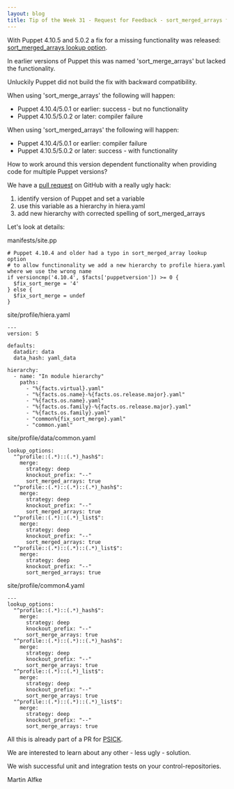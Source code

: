 ```yaml
---
layout: blog
title: Tip of the Week 31 - Request for Feedback - sort_merged_arrays fix and problems with older Puppet versions
---
```


With Puppet 4.10.5 and 5.0.2 a fix for a missing functionality was released: [sort_merged_arrays lookup option](https://docs.puppet.com/puppet/5.0/hiera_merging.html#deep).

In earlier versions of Puppet this was named 'sort_merge_arrays' but lacked the functionality.

Unluckily Puppet did not build the fix with backward compatibility.

When using 'sort_merge_arrays' the following will happen:

- Puppet 4.10.4/5.0.1 or earlier: success - but no functionality
- Puppet 4.10.5/5.0.2 or later: compiler failure

When using 'sort_merged_arrays' the following will happen:

- Puppet 4.10.4/5.0.1 or earlier: compiler failure
- Puppet 4.10.5/5.0.2 or later: success - with functionality

How to work around this version dependent functionality when providing code for multiple Puppet versions?

We have a [pull request](https://github.com/example42/psick/pull/133) on GitHub with a really ugly hack:

1. identify version of Puppet and set a variable
1. use this variable as a hierarchy in hiera.yaml
1. add new hierarchy with corrected spelling of sort_merged_arrays

Let's look at details:

manifests/site.pp

    # Puppet 4.10.4 and older had a typo in sort_merged_array lookup option
    # to allow functinonality we add a new hierarchy to profile hiera.yaml where we use the wrong name
    if versioncmp('4.10.4', $facts['puppetversion']) >= 0 {
      $fix_sort_merge = '4'
    } else {
      $fix_sort_merge = undef
    }

site/profile/hiera.yaml

    ---
    version: 5

    defaults:
      datadir: data
      data_hash: yaml_data

    hierarchy:
      - name: "In module hierarchy"
        paths:
          - "%{facts.virtual}.yaml"
          - "%{facts.os.name}-%{facts.os.release.major}.yaml"
          - "%{facts.os.name}.yaml"
          - "%{facts.os.family}-%{facts.os.release.major}.yaml"
          - "%{facts.os.family}.yaml"
          - "common%{fix_sort_merge}.yaml"
          - "common.yaml"

site/profile/data/common.yaml

    lookup_options:
      "^profile::(.*)::(.*)_hash$":
        merge:
          strategy: deep
          knockout_prefix: "--"
          sort_merged_arrays: true
      "^profile::(.*)::(.*)::(.*)_hash$":
        merge:
          strategy: deep
          knockout_prefix: "--"
          sort_merged_arrays: true
      "^profile::(.*)::(.*)_list$":
        merge:
          strategy: deep
          knockout_prefix: "--"
          sort_merged_arrays: true
      "^profile::(.*)::(.*)::(.*)_list$":
        merge:
          strategy: deep
          knockout_prefix: "--"
          sort_merged_arrays: true

site/profile/common4.yaml

    ---
    lookup_options:
      "^profile::(.*)::(.*)_hash$":
        merge:
          strategy: deep
          knockout_prefix: "--"
          sort_merge_arrays: true
      "^profile::(.*)::(.*)::(.*)_hash$":
        merge:
          strategy: deep
          knockout_prefix: "--"
          sort_merge_arrays: true
      "^profile::(.*)::(.*)_list$":
        merge:
          strategy: deep
          knockout_prefix: "--"
          sort_merge_arrays: true
      "^profile::(.*)::(.*)::(.*)_list$":
        merge:
          strategy: deep
          knockout_prefix: "--"
          sort_merge_arrays: true

All this is already part of a PR for [PSICK](https://github.com/example42/psick).

We are interested to learn about any other - less ugly - solution.

We wish successful unit and integration tests on your control-repositories.

Martin Alfke
